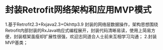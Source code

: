 # 封装Retrofit网络架构和应用MVP模式
1.基于Retrofit2.3+Rxjava2.3+Okhttp3.9 封装的网络层数据操作，架构思想围绕Retrofit内部封装的RxJava响应式编程展开，封装代码清晰易读，使用上简易方便，封装框架虽瘦却扩展性很强，欢迎志同道合人士前来互相学习沟通；
2.封装MVP基类；
